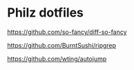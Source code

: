 # Philz dotfiles

https://github.com/so-fancy/diff-so-fancy

https://github.com/BurntSushi/ripgrep

https://github.com/wting/autojump
